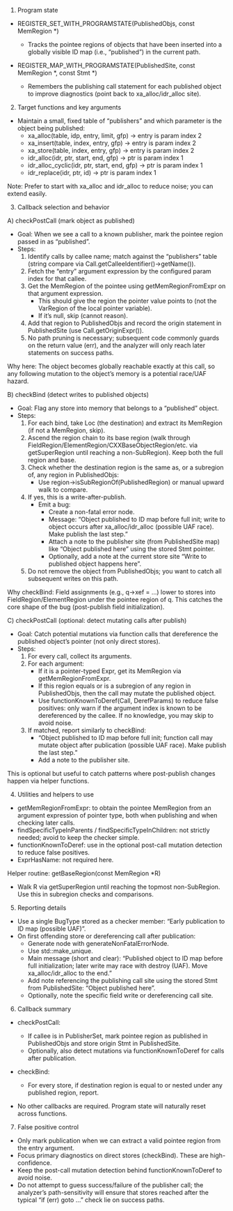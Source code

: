 1) Program state

- REGISTER_SET_WITH_PROGRAMSTATE(PublishedObjs, const MemRegion *)
  - Tracks the pointee regions of objects that have been inserted into a globally visible ID map (i.e., “published”) in the current path.

- REGISTER_MAP_WITH_PROGRAMSTATE(PublishedSite, const MemRegion *, const Stmt *)
  - Remembers the publishing call statement for each published object to improve diagnostics (point back to xa_alloc/idr_alloc site).


2) Target functions and key arguments

- Maintain a small, fixed table of “publishers” and which parameter is the object being published:
  - xa_alloc(table, idp, entry, limit, gfp) -> entry is param index 2
  - xa_insert(table, index, entry, gfp) -> entry is param index 2
  - xa_store(table, index, entry, gfp) -> entry is param index 2
  - idr_alloc(idr, ptr, start, end, gfp) -> ptr is param index 1
  - idr_alloc_cyclic(idr, ptr, start, end, gfp) -> ptr is param index 1
  - idr_replace(idr, ptr, id) -> ptr is param index 1

Note: Prefer to start with xa_alloc and idr_alloc to reduce noise; you can extend easily.


3) Callback selection and behavior

A) checkPostCall (mark object as published)

- Goal: When we see a call to a known publisher, mark the pointee region passed in as “published”.
- Steps:
  1. Identify calls by callee name; match against the “publishers” table (string compare via Call.getCalleeIdentifier()->getName()).
  2. Fetch the “entry” argument expression by the configured param index for that callee.
  3. Get the MemRegion of the pointee using getMemRegionFromExpr on that argument expression.
     - This should give the region the pointer value points to (not the VarRegion of the local pointer variable).
     - If it’s null, skip (cannot reason).
  4. Add that region to PublishedObjs and record the origin statement in PublishedSite (use Call.getOriginExpr()).
  5. No path pruning is necessary; subsequent code commonly guards on the return value (err), and the analyzer will only reach later statements on success paths.

Why here: The object becomes globally reachable exactly at this call, so any following mutation to the object’s memory is a potential race/UAF hazard.


B) checkBind (detect writes to published objects)

- Goal: Flag any store into memory that belongs to a “published” object.
- Steps:
  1. For each bind, take Loc (the destination) and extract its MemRegion (if not a MemRegion, skip).
  2. Ascend the region chain to its base region (walk through FieldRegion/ElementRegion/CXXBaseObjectRegion/etc. via getSuperRegion until reaching a non-SubRegion). Keep both the full region and base.
  3. Check whether the destination region is the same as, or a subregion of, any region in PublishedObjs:
     - Use region->isSubRegionOf(PublishedRegion) or manual upward walk to compare.
  4. If yes, this is a write-after-publish.
     - Emit a bug:
       - Create a non-fatal error node.
       - Message: “Object published to ID map before full init; write to object occurs after xa_alloc/idr_alloc (possible UAF race). Make publish the last step.”
       - Attach a note to the publisher site (from PublishedSite map) like “Object published here” using the stored Stmt pointer.
       - Optionally, add a note at the current store site “Write to published object happens here”.
  5. Do not remove the object from PublishedObjs; you want to catch all subsequent writes on this path.

Why checkBind: Field assignments (e.g., q->xef = ...) lower to stores into FieldRegion/ElementRegion under the pointee region of q. This catches the core shape of the bug (post-publish field initialization).


C) checkPostCall (optional: detect mutating calls after publish)

- Goal: Catch potential mutations via function calls that dereference the published object’s pointer (not only direct stores).
- Steps:
  1. For every call, collect its arguments.
  2. For each argument:
     - If it is a pointer-typed Expr, get its MemRegion via getMemRegionFromExpr.
     - If this region equals or is a subregion of any region in PublishedObjs, then the call may mutate the published object.
     - Use functionKnownToDeref(Call, DerefParams) to reduce false positives: only warn if the argument index is known to be dereferenced by the callee. If no knowledge, you may skip to avoid noise.
  3. If matched, report similarly to checkBind:
     - “Object published to ID map before full init; function call may mutate object after publication (possible UAF race). Make publish the last step.”
     - Add a note to the publisher site.

This is optional but useful to catch patterns where post-publish changes happen via helper functions.


4) Utilities and helpers to use

- getMemRegionFromExpr: to obtain the pointee MemRegion from an argument expression of pointer type, both when publishing and when checking later calls.
- findSpecificTypeInParents / findSpecificTypeInChildren: not strictly needed; avoid to keep the checker simple.
- functionKnownToDeref: use in the optional post-call mutation detection to reduce false positives.
- ExprHasName: not required here.

Helper routine: getBaseRegion(const MemRegion *R)
- Walk R via getSuperRegion until reaching the topmost non-SubRegion. Use this in subregion checks and comparisons.


5) Reporting details

- Use a single BugType stored as a checker member: “Early publication to ID map (possible UAF)”.
- On first offending store or dereferencing call after publication:
  - Generate node with generateNonFatalErrorNode.
  - Use std::make_unique<PathSensitiveBugReport>.
  - Main message (short and clear): “Published object to ID map before full initialization; later write may race with destroy (UAF). Move xa_alloc/idr_alloc to the end.”
  - Add note referencing the publishing call site using the stored Stmt from PublishedSite: “Object published here”.
  - Optionally, note the specific field write or dereferencing call site.


6) Callback summary

- checkPostCall:
  - If callee is in PublisherSet, mark pointee region as published in PublishedObjs and store origin Stmt in PublishedSite.
  - Optionally, also detect mutations via functionKnownToDeref for calls after publication.

- checkBind:
  - For every store, if destination region is equal to or nested under any published region, report.

- No other callbacks are required. Program state will naturally reset across functions.


7) False positive control

- Only mark publication when we can extract a valid pointee region from the entry argument.
- Focus primary diagnostics on direct stores (checkBind). These are high-confidence.
- Keep the post-call mutation detection behind functionKnownToDeref to avoid noise.
- Do not attempt to guess success/failure of the publisher call; the analyzer’s path-sensitivity will ensure that stores reached after the typical “if (err) goto …” check lie on success paths.
